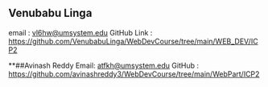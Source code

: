 ## Venubabu Linga
email : vl6hw@umsystem.edu
GitHub Link : https://github.com/VenubabuLinga/WebDevCourse/tree/main/WEB_DEV/ICP2


**##Avinash Reddy
Email: atfkh@umsystem.edu
GitHub : https://github.com/avinashreddy3/WebDevCourse/tree/main/WebPart/ICP2
